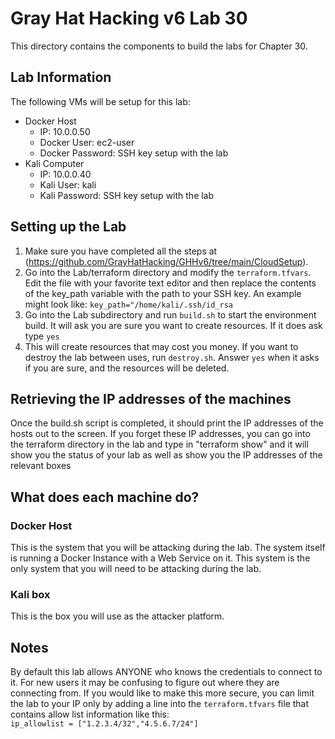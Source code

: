 # Gray Hat Hacking v6 Lab 30
This directory contains the components to build the labs for Chapter 30.

## Lab Information  
The following VMs will be setup for this lab:
- Docker Host
  - IP: 10.0.0.50
  - Docker User: ec2-user
  - Docker Password: SSH key setup with the lab
- Kali Computer
  - IP: 10.0.0.40
  - Kali User: kali
  - Kali Password: SSH key setup with the lab

## Setting up the Lab    
1. Make sure you have completed all the steps at (https://github.com/GrayHatHacking/GHHv6/tree/main/CloudSetup).
2. Go into the Lab/terraform directory and modify the `terraform.tfvars`. Edit
   the file with your favorite text editor and then replace the contents of the
   key_path variable with the path to your SSH key. An example might look like:
   `key_path="/home/kali/.ssh/id_rsa`
3. Go into the Lab subdirectory and run `build.sh` to start the environment
   build. It will ask you are sure you want to create resources. If it does ask
   type `yes`
4. This will create resources that may cost you money. If you want to destroy
   the lab between uses, run `destroy.sh`. Answer `yes` when it asks if you are
   sure, and the resources will be deleted.
   
## Retrieving the IP addresses of the machines
Once the build.sh script is completed, it should print the IP addresses of the
hosts out to the screen. If you forget these IP addresses, you can go into the
terraform directory in the lab and type in "terraform show" and it will show
you the status of your lab as well as show you the IP addresses of the relevant
boxes

## What does each machine do?

### Docker Host
This is the system that you will be attacking during the lab. The system itself
is running a Docker Instance with a Web Service on it. This system is the only
system that you will need to be attacking during the lab.

### Kali box
This is the box you will use as the attacker platform.

## Notes
By default this lab allows ANYONE who knows the credentials to connect to it.
For new users it may be confusing to figure out where they are connecting from.
If you would like to make this more secure, you can limit the lab to your IP
only by adding a line into the `terraform.tfvars` file that contains allow list
information like this:   
`ip_allowlist = ["1.2.3.4/32","4.5.6.7/24"]`

